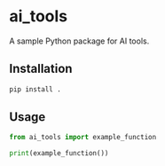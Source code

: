 # ai_tools

A sample Python package for AI tools.

## Installation

```bash
pip install .
```

## Usage

```python
from ai_tools import example_function

print(example_function())
```
